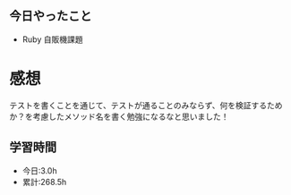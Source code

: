 ## 今日やったこと
- Ruby 自販機課題 
 
# 感想
テストを書くことを通じて、テストが通ることのみならず、何を検証するためか？を考慮したメソッド名を書く勉強になるなと思いました！

## 学習時間
- 今日:3.0h
- 累計:268.5h
